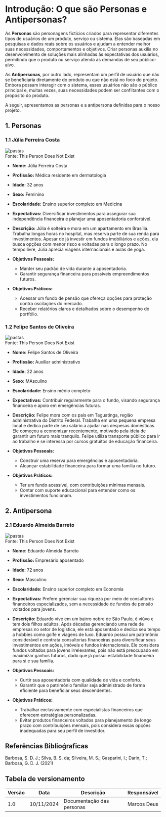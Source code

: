 # Introdução: O que são Personas e Antipersonas?

As **Personas** são personagens fictícios criados para representar diferentes tipos de usuários de um produto, serviço ou sistema. Elas são baseadas em pesquisas e dados reais sobre os usuários e ajudam a entender melhor suas necessidades, comportamentos e objetivos. Criar personas auxilia no desenvolvimento de soluções mais alinhadas às expectativas dos usuários, permitindo que o produto ou serviço atenda às demandas de seu público-alvo.

As **Antipersonas**, por outro lado, representam um perfil de usuário que não se beneficiaria diretamente do produto ou que não está no foco do projeto. Embora possam interagir com o sistema, esses usuários não são o público principal e, muitas vezes, suas necessidades podem ser conflitantes com o propósito do produto.

A seguir, apresentamos as personas e a antipersona definidas para o nosso projeto.

## 1. Personas

### 1.1 Júlia Ferreira Costa

<img src="../../assets/persona-1.jpeg" alt="pastas" class="img-medium">
<figcaption>Fonte: This Person Does Not Exist</figcaption>

- **Nome:** Júlia Ferreira Costa
- **Profissão:** Médica residente em dermatologia
- **Idade:** 32 anos
- **Sexo:** Feminino
- **Escolaridade:** Ensino superior completo em Medicina
- **Expectativas:** Diversificar investimentos para assegurar sua independência financeira e planejar uma aposentadoria confortável.
- **Descrição:** Júlia é solteira e mora em um apartamento em Brasília. Trabalha longas horas no hospital, mas reserva parte de sua renda para investimentos. Apesar de já investir em fundos imobiliários e ações, ela busca opções com menor risco e voltadas para o longo prazo. No tempo livre, Júlia aprecia viagens internacionais e aulas de yoga.

- **Objetivos Pessoais:**
  - Manter seu padrão de vida durante a aposentadoria.
  - Garantir segurança financeira para possíveis empreendimentos futuros.

- **Objetivos Práticos:**
  - Acessar um fundo de pensão que ofereça opções para proteção contra oscilações do mercado.
  - Receber relatórios claros e detalhados sobre o desempenho do portfólio.

### 1.2 Felipe Santos de Oliveira

<img src="../../assets/persona-2.jpeg" alt="pastas" class="img-medium">
<figcaption>Fonte: This Person Does Not Exist</figcaption>

- **Nome:** Felipe Santos de Oliveira
- **Profissão:** Auxiliar administrativo
- **Idade:** 22 anos
- **Sexo:** MAsculino
- **Escolaridade:** Ensino médio completo
- **Expectativas:** Contribuir regularmente para o fundo, visando segurança financeira e apoio em emergências futuras.
- **Descrição:** Felipe mora com os pais em Taguatinga, região administrativa do Distrito Federal. Trabalha em uma pequena empresa local e dedica parte de seu salário a ajudar nas despesas domésticas. Ele começou a economizar recentemente, motivado pela ideia de garantir um futuro mais tranquilo. Felipe utiliza transporte público para ir ao trabalho e se interessa por cursos gratuitos de educação financeira.

- **Objetivos Pessoais:**
  - Construir uma reserva para emergências e aposentadoria.
  - Alcançar estabilidade financeira para formar uma família no futuro.

- **Objetivos Práticos:**
  - Ter um fundo acessível, com contribuições mínimas mensais.
  - Contar com suporte educacional para entender como os investimentos funcionam.


## 2. Antipersona

### 2.1 Eduardo Almeida Barreto

<img src="../../assets/antipersona.jpeg" alt="pastas" class="img-medium">
<figcaption>Fonte: This Person Does Not Exist</figcaption>

- **Nome:** Eduardo Almeida Barreto
- **Profissão:** Empresário aposentado
- **Idade:** 72 anos
- **Sexo:** Masculino
- **Escolaridade:** Ensino superior completo em Economia
- **Expectativas:** Prefere gerenciar sua riqueza por meio de consultores financeiros especializados, sem a necessidade de fundos de pensão voltados para jovens.
- **Descrição:** Eduardo vive em um bairro nobre de São Paulo, é viúvo e tem dois filhos adultos. Após décadas gerenciando uma rede de empresas no setor de logística, ele está aposentado e dedica seu tempo a hobbies como golfe e viagens de luxo. Eduardo possui um patrimônio considerável e contrata consultorias financeiras para diversificar seus investimentos em ações, imóveis e fundos internacionais. Ele considera fundos voltados para jovens irrelevantes, pois não está preocupado em maximizar ganhos futuros, dado que já possui estabilidade financeira para si e sua família.

- **Objetivos Pessoais:**
  - Curtir sua aposentadoria com qualidade de vida e conforto.
  - Garantir que o patrimônio familiar seja administrado de forma eficiente para beneficiar seus descendentes.

- **Objetivos Práticos:**
  - Trabalhar exclusivamente com especialistas financeiros que oferecem estratégias personalizadas.
  - Evitar produtos financeiros voltados para planejamento de longo prazo com contribuições mensais, pois considera essas opções inadequadas para seu perfil de investidor.

## Referências Biblioǵraficas
Barbosa, S. D. J.; Silva, B. S. da; Silveira, M. S.; Gasparini, I.; Darin, T.; Barbosa, G. D. J. (2021)

## Tabela de versionamento

| Versão| Data | Descrição | Responsável|
|-------|------|-----------|------------|
| 1.0 | 10/11/2024 | Documentação das personas | Marcos Deus |

